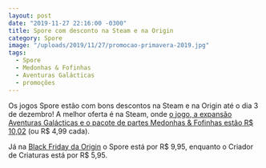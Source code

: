 ```yaml
---
layout: post
date: "2019-11-27 22:16:00 -0300"
title: Spore com desconto na Steam e na Origin
category: Spore
image: "/uploads/2019/11/27/promocao-primavera-2019.jpg"
tags:
  - Spore
  - Medonhas & Fofinhas
  - Aventuras Galácticas
  - promoções
---
```


Os jogos Spore estão com bons descontos na Steam e na Origin até o dia 3 de dezembro! A melhor oferta é na Steam, onde [o jogo, a expansão Aventuras Galácticas e o pacote de partes Medonhas & Fofinhas estão R$ 10,02](https://store.steampowered.com/app/17390/SPORE/) (ou R$ 4,99 cada).

Já na [Black Friday da Origin](https://www.origin.com/bra/pt-br/store/deals/blackfridaysale?fq=franchise:spore) o Spore está por R$ 9,95, enquanto o Criador de Criaturas está por R$ 5,95.
